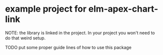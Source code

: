 # example project for elm-apex-chart-link


NOTE: the library is linked in the project. 
In your project you won't need to do that weird setup.


TODO put some proper guide lines of how to use this package
